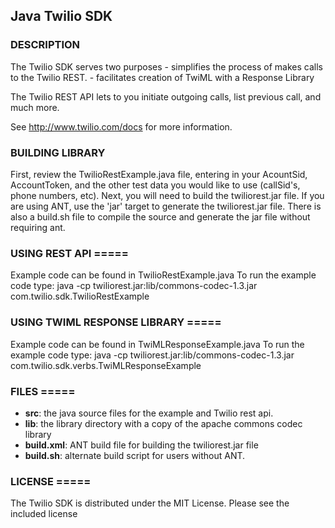 ## Java Twilio SDK

### DESCRIPTION
The Twilio SDK serves two purposes
    - simplifies the process of makes calls to the Twilio REST.
    - facilitates creation of TwiML with a Response Library
    
The Twilio REST API lets to you initiate outgoing calls, list previous call,
and much more.  

See http://www.twilio.com/docs for more information.


### BUILDING LIBRARY
First, review the TwilioRestExample.java file, entering in your AcountSid,
AccountToken, and the other test data you would like to use (callSid's, phone
numbers, etc). Next, you will need to build the twiliorest.jar file. If you
are using ANT, use the 'jar' target to generate the twiliorest.jar file. There
is also a build.sh file to compile the source and generate the jar file
without requiring ant.

### USING REST API =====
Example code can be found in TwilioRestExample.java
To run the example code type: 
java -cp twiliorest.jar:lib/commons-codec-1.3.jar com.twilio.sdk.TwilioRestExample

### USING TWIML RESPONSE LIBRARY =====
Example code can be found in TwiMLResponseExample.java
To run the example code type: 
java -cp twiliorest.jar:lib/commons-codec-1.3.jar com.twilio.sdk.verbs.TwiMLResponseExample

### FILES ===== 
* **src**: the java source files for the example and Twilio rest api.
* **lib**: the library directory with a copy of the apache commons codec library 
* **build.xml**: ANT build file for building the twiliorest.jar file
* **build.sh**: alternate build script for users without ANT.  

### LICENSE =====
The Twilio SDK is distributed under the MIT License. 
Please see the included license
